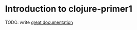 # Introduction to clojure-primer1

TODO: write [great documentation](http://jacobian.org/writing/what-to-write/)
